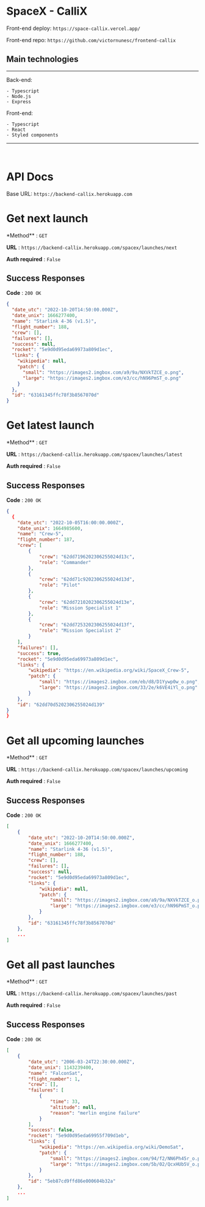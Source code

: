 # SpaceX - CalliX

Front-end deploy: `https://space-callix.vercel.app/`

Front-end repo: `https://github.com/victornunesc/frontend-callix`

## **Main technologies**

<hr/>
Back-end:

    - Typescript
    - Node.js
    - Express

Front-end:

    - Typescript
    - React
    - Styled components

<hr/>
<br/>

# API Docs

Base URL: `https://backend-callix.herokuapp.com`

# Get next launch

\*Method\*\* : `GET`

**URL** : `https://backend-callix.herokuapp.com/spacex/launches/next`

**Auth required** : `False`

## Success Responses

**Code** : `200 OK`

```json
{
  "date_utc": "2022-10-20T14:50:00.000Z",
  "date_unix": 1666277400,
  "name": "Starlink 4-36 (v1.5)",
  "flight_number": 188,
  "crew": [],
  "failures": [],
  "success": null,
  "rocket": "5e9d0d95eda69973a809d1ec",
  "links": {
    "wikipedia": null,
    "patch": {
      "small": "https://images2.imgbox.com/a9/9a/NXVkTZCE_o.png",
      "large": "https://images2.imgbox.com/e3/cc/hN96PmST_o.png"
    }
  },
  "id": "63161345ffc78f3b8567070d"
}
```

# Get latest launch

\*Method\*\* : `GET`

**URL** : `https://backend-callix.herokuapp.com/spacex/launches/latest`

**Auth required** : `False`

## Success Responses

**Code** : `200 OK`

```json
{
  {
	"date_utc": "2022-10-05T16:00:00.000Z",
	"date_unix": 1664985600,
	"name": "Crew-5",
	"flight_number": 187,
	"crew": [
		{
			"crew": "62dd7196202306255024d13c",
			"role": "Commander"
		},
		{
			"crew": "62dd71c9202306255024d13d",
			"role": "Pilot"
		},
		{
			"crew": "62dd7210202306255024d13e",
			"role": "Mission Specialist 1"
		},
		{
			"crew": "62dd7253202306255024d13f",
			"role": "Mission Specialist 2"
		}
	],
	"failures": [],
	"success": true,
	"rocket": "5e9d0d95eda69973a809d1ec",
	"links": {
		"wikipedia": "https://en.wikipedia.org/wiki/SpaceX_Crew-5",
		"patch": {
			"small": "https://images2.imgbox.com/eb/d8/D1Yywp0w_o.png",
			"large": "https://images2.imgbox.com/33/2e/k6VE4iYl_o.png"
		}
	},
	"id": "62dd70d5202306255024d139"
}
}
```

# Get all upcoming launches

\*Method\*\* : `GET`

**URL** : `https://backend-callix.herokuapp.com/spacex/launches/upcoming`

**Auth required** : `False`

## Success Responses

**Code** : `200 OK`

```json
[
    {
		"date_utc": "2022-10-20T14:50:00.000Z",
		"date_unix": 1666277400,
		"name": "Starlink 4-36 (v1.5)",
		"flight_number": 188,
		"crew": [],
		"failures": [],
		"success": null,
		"rocket": "5e9d0d95eda69973a809d1ec",
		"links": {
			"wikipedia": null,
			"patch": {
				"small": "https://images2.imgbox.com/a9/9a/NXVkTZCE_o.png",
				"large": "https://images2.imgbox.com/e3/cc/hN96PmST_o.png"
			}
		},
		"id": "63161345ffc78f3b8567070d"
	},
    ...
]
```

# Get all past launches

\*Method\*\* : `GET`

**URL** : `https://backend-callix.herokuapp.com/spacex/launches/past`

**Auth required** : `False`

## Success Responses

**Code** : `200 OK`

```json
[
    {
		"date_utc": "2006-03-24T22:30:00.000Z",
		"date_unix": 1143239400,
		"name": "FalconSat",
		"flight_number": 1,
		"crew": [],
		"failures": [
			{
				"time": 33,
				"altitude": null,
				"reason": "merlin engine failure"
			}
		],
		"success": false,
		"rocket": "5e9d0d95eda69955f709d1eb",
		"links": {
			"wikipedia": "https://en.wikipedia.org/wiki/DemoSat",
			"patch": {
				"small": "https://images2.imgbox.com/94/f2/NN6Ph45r_o.png",
				"large": "https://images2.imgbox.com/5b/02/QcxHUb5V_o.png"
			}
		},
		"id": "5eb87cd9ffd86e000604b32a"
	},
    ...
]
```
